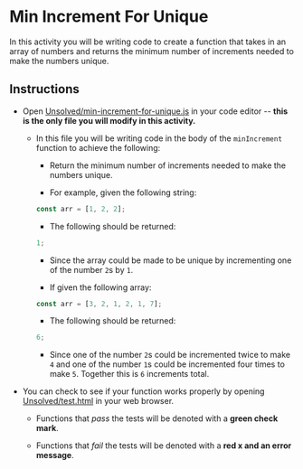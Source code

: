 # Min Increment For Unique

In this activity you will be writing code to create a function that takes in an array of numbers and returns the minimum number of increments needed to make the numbers unique.

## Instructions

- Open [Unsolved/min-increment-for-unique.js](Unsolved/min-increment-for-unique.js) in your code editor -- **this is the only file you will modify in this activity.**

  - In this file you will be writing code in the body of the `minIncrement` function to achieve the following:

    - Return the minimum number of increments needed to make the numbers unique.

    - For example, given the following string:

    ```js
    const arr = [1, 2, 2];
    ```

    - The following should be returned:

    ```js
    1;
    ```

    - Since the array could be made to be unique by incrementing one of the number `2`s by `1`.

    - If given the following array:

    ```js
    const arr = [3, 2, 1, 2, 1, 7];
    ```

    - The following should be returned:

    ```js
    6;
    ```

    - Since one of the number `2`s could be incremented twice to make `4` and one of the number `1`s could be incremented four times to make `5`. Together this is `6` increments total.

- You can check to see if your function works properly by opening [Unsolved/test.html](Unsolved/test.html) in your web browser.

  - Functions that _pass_ the tests will be denoted with a **green check mark**.

  - Functions that _fail_ the tests will be denoted with a **red x and an error message**.
